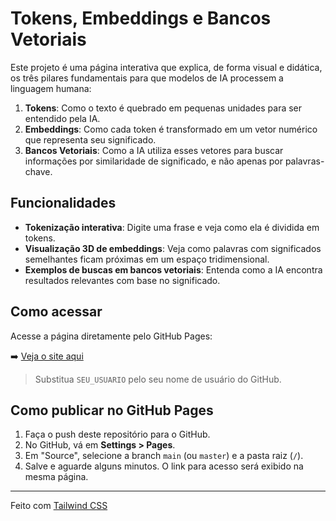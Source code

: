 # Tokens, Embeddings e Bancos Vetoriais

Este projeto é uma página interativa que explica, de forma visual e didática, os três pilares fundamentais para que modelos de IA processem a linguagem humana:

1. **Tokens**: Como o texto é quebrado em pequenas unidades para ser entendido pela IA.
2. **Embeddings**: Como cada token é transformado em um vetor numérico que representa seu significado.
3. **Bancos Vetoriais**: Como a IA utiliza esses vetores para buscar informações por similaridade de significado, e não apenas por palavras-chave.

## Funcionalidades

- **Tokenização interativa**: Digite uma frase e veja como ela é dividida em tokens.
- **Visualização 3D de embeddings**: Veja como palavras com significados semelhantes ficam próximas em um espaço tridimensional.
- **Exemplos de buscas em bancos vetoriais**: Entenda como a IA encontra resultados relevantes com base no significado.

## Como acessar

Acesse a página diretamente pelo GitHub Pages:

➡️ [Veja o site aqui](https://saquettepj.github.io/AI-iterative-example/)

> Substitua `SEU_USUARIO` pelo seu nome de usuário do GitHub.

## Como publicar no GitHub Pages

1. Faça o push deste repositório para o GitHub.
2. No GitHub, vá em **Settings > Pages**.
3. Em "Source", selecione a branch `main` (ou `master`) e a pasta raiz (`/`).
4. Salve e aguarde alguns minutos. O link para acesso será exibido na mesma página.

---

Feito com [Tailwind CSS](https://tailwindcss.com/)

